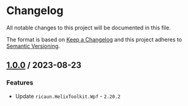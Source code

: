 # Changelog
All notable changes to this project will be documented in this file.

The format is based on [Keep a Changelog](http://keepachangelog.com/en/1.0.0/)
and this project adheres to [Semantic Versioning](http://semver.org/spec/v2.0.0.html).

## [1.0.0] / 2023-08-23
### Features
- Update `ricaun.HelixToolkit.Wpf` - `2.20.2`

[vNext]: ../../compare/1.0.0...HEAD
[1.0.0]: ../../compare/1.0.0